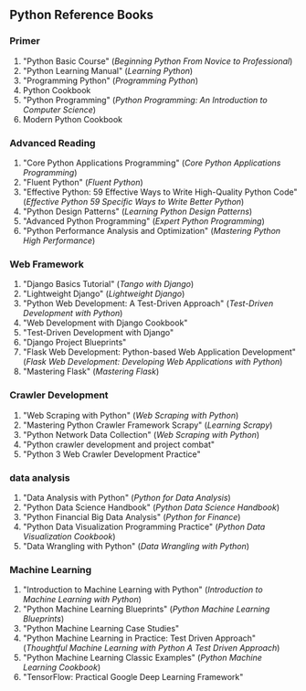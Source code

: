 ## Python Reference Books

### Primer

1. "Python Basic Course" (*Beginning Python From Novice to Professional*)
2. "Python Learning Manual" (*Learning Python*)
3. "Programming Python" (*Programming Python*)
4. Python Cookbook
5. "Python Programming" (*Python Programming: An Introduction to Computer Science*)
6. Modern Python Cookbook

### Advanced Reading

1. "Core Python Applications Programming" (*Core Python Applications Programming*)
2. "Fluent Python" (*Fluent Python*)
3. "Effective Python: 59 Effective Ways to Write High-Quality Python Code" (*Effective Python 59 Specific Ways to Write Better Python*)
4. "Python Design Patterns" (*Learning Python Design Patterns*)
5. "Advanced Python Programming" (*Expert Python Programming*)
6. "Python Performance Analysis and Optimization" (*Mastering Python High Performance*)

### Web Framework

1. "Django Basics Tutorial" (*Tango with Django*)
2. "Lightweight Django" (*Lightweight Django*)
3. "Python Web Development: A Test-Driven Approach" (*Test-Driven Development with Python*)
4. "Web Development with Django Cookbook"
5. "Test-Driven Development with Django"
6. "Django Project Blueprints"
7. "Flask Web Development: Python-based Web Application Development" (*Flask Web Development: Developing Web Applications with Python*)
8. "Mastering Flask" (*Mastering Flask*)

### Crawler Development

1. "Web Scraping with Python" (*Web Scraping with Python*)
2. "Mastering Python Crawler Framework Scrapy" (*Learning Scrapy*)
3. "Python Network Data Collection" (*Web Scraping with Python*)
4. "Python crawler development and project combat"
5. "Python 3 Web Crawler Development Practice"

### data analysis

1. "Data Analysis with Python" (*Python for Data Analysis*)
2. "Python Data Science Handbook" (*Python Data Science Handbook*)
3. "Python Financial Big Data Analysis" (*Python for Finance*)
4. "Python Data Visualization Programming Practice" (*Python Data Visualization Cookbook*)
5. "Data Wrangling with Python" (*Data Wrangling with Python*)

### Machine Learning

1. "Introduction to Machine Learning with Python" (*Introduction to Machine Learning with Python*)
2. "Python Machine Learning Blueprints" (*Python Machine Learning Blueprints*)
3. "Python Machine Learning Case Studies"
4. "Python Machine Learning in Practice: Test Driven Approach" (*Thoughtful Machine Learning with Python A Test Driven Approach*)
5. "Python Machine Learning Classic Examples" (*Python Machine Learning Cookbook*)
6. "TensorFlow: Practical Google Deep Learning Framework"
